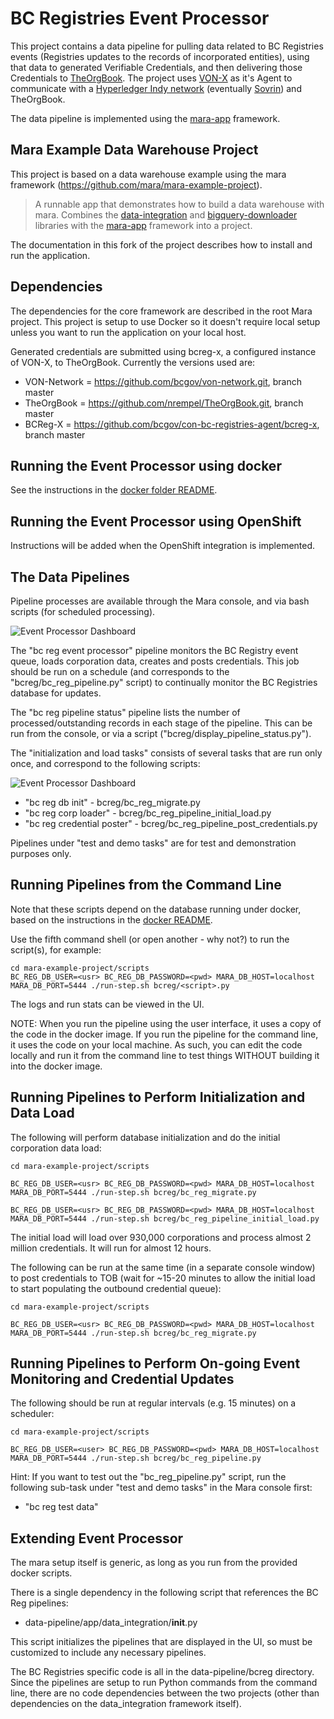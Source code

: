 # BC Registries Event Processor

This project contains a data pipeline for pulling data related to BC Registries events (Registries updates to the records of incorporated entities), using that data to generated Verifiable Credentials, and then delivering those Credentials to [TheOrgBook]((https://github.com/bcgov/TheOrgBook)). The project uses [VON-X](https://github.com/PSPC-SPAC-buyandsell/von-x) as it's Agent to communicate with a [Hyperledger Indy network](https://github.com/hyperledger/indy-node) (eventually [Sovrin](sovrin.org)) and TheOrgBook.

The data pipeline is implemented using the [mara-app](https://github.com/mara/mara-app) framework.

## Mara Example Data Warehouse Project

This project is based on a data warehouse example using the mara framework (https://github.com/mara/mara-example-project).

> A runnable app that demonstrates how to build a data warehouse with mara. Combines the [data-integration](https://github.com/mara/data-integration) and [bigquery-downloader](https://github.com/mara/bigquery-downloader) libraries with the [mara-app](https://github.com/mara/mara-app) framework into a project.

The documentation in this fork of the project describes how to install and run the application.

## Dependencies

The dependencies for the core framework are described in the root Mara project.  This project is setup to use Docker so it doesn't require local setup unless you want to run the application on your local host.

Generated credentials are submitted using bcreg-x, a configured instance of VON-X, to TheOrgBook.  Currently the versions used are:

* VON-Network = https://github.com/bcgov/von-network.git, branch master
* TheOrgBook = https://github.com/nrempel/TheOrgBook.git, branch master
* BCReg-X = https://github.com/bcgov/con-bc-registries-agent/bcreg-x, branch master

## Running the Event Processor using docker

See the instructions in the [docker folder README](../docker/README.MD).

## Running the Event Processor using OpenShift

Instructions will be added when the OpenShift integration is implemented.

## The Data Pipelines

Pipeline processes are available through the Mara console, and via bash scripts (for scheduled processing).

![Event Processor Dashboard](https://raw.githubusercontent.com/bcgov/von-bc-registries-agent/master/data-pipeline/docs/bc_registries_dashboard.png "Event Processor Dashboard")

The "bc reg event processor" pipeline monitors the BC Registry event queue, loads corporation data, creates and posts credentials.  This job should be run on a schedule (and corresponds to the "bcreg/bc_reg_pipeline.py" script) to continually monitor the BC Registries database for updates.

The "bc reg pipeline status" pipeline lists the number of processed/outstanding records in each stage of the pipeline.  This can be run from the console, or via a script ("bcreg/display_pipeline_status.py").

The "initialization and load tasks" consists of several tasks that are run only once, and correspond to the following scripts:

![Event Processor Dashboard](https://raw.githubusercontent.com/bcgov/von-bc-registries-agent/master/data-pipeline/docs/bc_registries_dashboard_init.png "Event Processor Dashboard")

* "bc reg db init" - bcreg/bc_reg_migrate.py
* "bc reg corp loader" - bcreg/bc_reg_pipeline_initial_load.py
* "bc reg credential poster" - bcreg/bc_reg_pipeline_post_credentials.py

Pipelines under "test and demo tasks" are for test and demonstration purposes only.

## Running Pipelines from the Command Line

Note that these scripts depend on the database running under docker, based on the  instructions in the [docker README](docker/README.md).

Use the fifth command shell (or open another - why not?) to run the script(s), for example:

```
cd mara-example-project/scripts
BC_REG_DB_USER=<usr> BC_REG_DB_PASSWORD=<pwd> MARA_DB_HOST=localhost MARA_DB_PORT=5444 ./run-step.sh bcreg/<script>.py
```

The logs and run stats can be viewed in the UI.

NOTE: When you run the pipeline using the user interface, it uses a copy of the code in the docker image.  If you run the pipeline for the command line, it uses the code on your local machine. As such, you can edit the code locally and run it from the command line to test things WITHOUT building it into the docker image.

## Running Pipelines to Perform Initialization and Data Load

The following will perform database initialization and do the initial corporation data load:

```
cd mara-example-project/scripts

BC_REG_DB_USER=<usr> BC_REG_DB_PASSWORD=<pwd> MARA_DB_HOST=localhost MARA_DB_PORT=5444 ./run-step.sh bcreg/bc_reg_migrate.py

BC_REG_DB_USER=<usr> BC_REG_DB_PASSWORD=<pwd> MARA_DB_HOST=localhost MARA_DB_PORT=5444 ./run-step.sh bcreg/bc_reg_pipeline_initial_load.py
```

The initial load will load over 930,000 corporations and process almost 2 million credentials.  It will run for almost 12 hours.  

The following can be run at the same time (in a separate console window) to post credentials to TOB (wait for ~15-20 minutes to allow the initial load to start populating the outbound credential queue):

```
cd mara-example-project/scripts

BC_REG_DB_USER=<usr> BC_REG_DB_PASSWORD=<pwd> MARA_DB_HOST=localhost MARA_DB_PORT=5444 ./run-step.sh bcreg/bc_reg_migrate.py
```

## Running Pipelines to Perform On-going Event Monitoring and Credential Updates

The following should be run at regular intervals (e.g. 15 minutes) on a scheduler:

```
cd mara-example-project/scripts

BC_REG_DB_USER=<user> BC_REG_DB_PASSWORD=<pwd> MARA_DB_HOST=localhost MARA_DB_PORT=5444 ./run-step.sh bcreg/bc_reg_pipeline.py
```

Hint:  If you want to test out the "bc_reg_pipeline.py" script, run the following sub-task under "test and demo tasks" in the Mara console first:

* "bc reg test data"

## Extending Event Processor

The mara setup itself is generic, as long as you run from the provided docker scripts.

There is a single dependency in the following script that references the BC Reg pipelines:

* data-pipeline/app/data_integration/__init__.py

This script initializes the pipelines that are displayed in the UI, so must be customized to include any necessary pipelines.

The BC Registries specific code is all in the data-pipeline/bcreg directory.  Since the pipelines are setup to run Python commands from the command line, there are no code dependencies between the two projects (other than dependencies on the data_integration framework itself).
